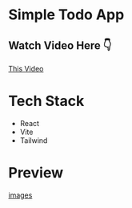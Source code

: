 # Simple Todo App
## Watch Video Here 👇
[This Video](https://youtube.com) 

# Tech Stack
- React
- Vite
- Tailwind

# Preview
[images]()
